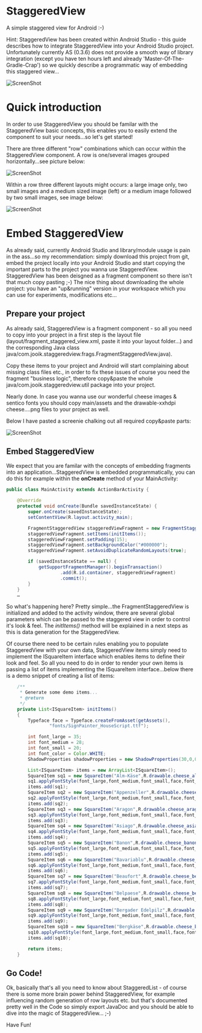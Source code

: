 StaggeredView
=============

A simple staggered view for Android :-)

Hint: StaggeredView has been created within Android Studio - this guide describes how to integrate StaggeredView into your Android Studio project. Unfortunately currently AS (0.3.6) does not provide a smooth way of library integration (except you have ten hours left and already 'Master-Of-The-Gradle-Crap') so we quickly describe a programmatic way of embedding this staggered view...

![ScreenShot](/images/staggered.png)

# Quick introduction

In order to use StaggeredView you should be familar with the StaggeredView basic concepts, this enables you to easily extend the component to suit your needs…so let's get started!

There are three different "row" combinations which can occur within the StaggeredView component. A row is one/several images grouped horizontally…see picture below:

![ScreenShot](/images/row.png)

Within a row three different layouts might occurs: a large image only, two small images and a medium sized image (left) or a medium image followed by two small images, see image below:

![ScreenShot](/images/layouts.png)

# Embed StaggeredView

As already said, currently Android Studio and library/module usage is pain in the ass…so my recommendation: simply download this project from git, embed the project locally into your Android Studio and start copying the important parts to the project you wanna use StaggeredView. StaggeredView has been deisgned as a fragment component so there isn't that much copy pasting ;-) The nice thing about downloading the whole project: you have an "up&running" version in your workspace which you can use for experiments, modifications etc…

## Prepare your project

As already said, StaggeredView is a fragment component - so all you need to copy into your project in a first step is the layout file (layout/fragment_staggered_view.xml, paste it into your layout folder…) and the corresponding Java class java/com.jooik.staggeredview.frags.FragmentStaggeredView.java). 

Copy these items to your project and Android will start complaining about missing class files etc., in order to fix these issues of course you need the fragment "business logic", therefore copy&paste the whole java/com.jooik.staggeredview.util package into your project.

Nearly done. In case you wanna use our wonderful cheese images & sentico fonts you should copy main/assets and the drawable-xxhdpi cheese….png files to your project as well. 

Below I have pasted a screenie chalking out all required copy&paste parts:

![ScreenShot](/images/project.png)

## Embed StaggeredView

We expect that you are familar with the concepts of embedding fragments into an application…StaggeredView is embedded programmatically, you can do this for example within the **onCreate** method of your MainActivity:

```java
public class MainActivity extends ActionBarActivity {

    @Override
    protected void onCreate(Bundle savedInstanceState) {
        super.onCreate(savedInstanceState);
        setContentView(R.layout.activity_main);

        FragmentStaggeredView staggeredViewFragment = new FragmentStaggeredView();
        staggeredViewFragment.setItems(initItems());
        staggeredViewFragment.setPadding(15);
        staggeredViewFragment.setBackgroundColor("#000000");
        staggeredViewFragment.setAvoidDuplicateRandomLayouts(true);

        if (savedInstanceState == null) {
            getSupportFragmentManager().beginTransaction()
                    .add(R.id.container, staggeredViewFragment)
                    .commit();
        }
    }
    …
```

So what's happening here? Pretty simple…the FragmentStaggeredView is initialized and added to the activity window, there are several global parameters which can be passed to the staggered view in order to control it's look & feel. The *initItems()* method will be explained in a next steps as this is data generation for the StaggeredView.

Of course there need to be certain rules enabling you to populate StaggeredView with your own data, StaggeredView items simply need to implement the ISquareItem interface which enables items to define their look and feel. So all you need to do in order to render your own items is passing a list of items implementing the ISquareItem interface…below there is a demo snippet of creating a list of items:

```java
    /**
     * Generate some demo items...
     * @return
     */
    private List<ISquareItem> initItems()
    {
        Typeface face = Typeface.createFromAsset(getAssets(),
                "fonts/SignPainter_HouseScript.ttf");

        int font_large = 35;
        int font_medium = 28;
        int font_small = 20;
        int font_color = Color.WHITE;
        ShadowProperties shadowProperties = new ShadowProperties(30,0,0,Color.BLACK);

        List<ISquareItem> items = new ArrayList<ISquareItem>();
        SquareItem sq1 = new SquareItem("Alm-Käse",R.drawable.cheese_almkaese);
        sq1.applyFontStyle(font_large,font_medium,font_small,face,font_color,shadowProperties);
        items.add(sq1);
        SquareItem sq2 = new SquareItem("Appenzeller",R.drawable.cheese_appenzeller);
        sq2.applyFontStyle(font_large,font_medium,font_small,face,font_color,shadowProperties);
        items.add(sq2);
        SquareItem sq3 = new SquareItem("Aragon",R.drawable.cheese_aragon);
        sq3.applyFontStyle(font_large,font_medium,font_small,face,font_color,shadowProperties);
        items.add(sq3);
        SquareItem sq4 = new SquareItem("Asiago",R.drawable.cheese_asiago);
        sq4.applyFontStyle(font_large,font_medium,font_small,face,font_color,shadowProperties);
        items.add(sq4);
        SquareItem sq5 = new SquareItem("Banon",R.drawable.cheese_banon);
        sq5.applyFontStyle(font_large,font_medium,font_small,face,font_color,shadowProperties);
        items.add(sq5);
        SquareItem sq6 = new SquareItem("Bavariablu",R.drawable.cheese_bavariablu);
        sq6.applyFontStyle(font_large,font_medium,font_small,face,font_color,shadowProperties);
        items.add(sq6);
        SquareItem sq7 = new SquareItem("Beaufort",R.drawable.cheese_beaufort);
        sq7.applyFontStyle(font_large,font_medium,font_small,face,font_color,shadowProperties);
        items.add(sq7);
        SquareItem sq8 = new SquareItem("Belpaese",R.drawable.cheese_belpaese);
        sq8.applyFontStyle(font_large,font_medium,font_small,face,font_color,shadowProperties);
        items.add(sq8);
        SquareItem sq9 = new SquareItem("Bergader Edelpilz",R.drawable.cheese_bergader_edelpilz);
        sq9.applyFontStyle(font_large,font_medium,font_small,face,font_color,shadowProperties);
        items.add(sq9);
        SquareItem sq10 = new SquareItem("Bergkäse",R.drawable.cheese_bergkaese);
        sq10.applyFontStyle(font_large,font_medium,font_small,face,font_color,shadowProperties);
        items.add(sq10);

        return items;
    }
```

## Go Code!

Ok, basically that's all you need to know about StaggeredList - of course there is some more brain power behind StaggeredView, for example influencing random generation of row layouts etc. but that's documented pretty well in the Code so simply export JavaDoc and you should be able to dive into the magic of StaggeredView… ;-)

Have Fun!

